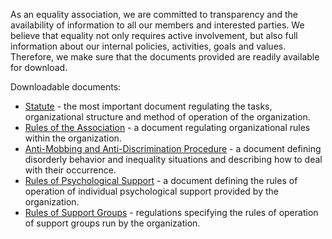 ---
---

As an equality association, we are committed to transparency and the availability of information to all our members and interested parties. We believe that equality not only requires active involvement, but also full information about our internal policies, activities, goals and values. 
Therefore, we make sure that the documents provided are readily available for download.

Downloadable documents:
* [Statute](/documents/statue.pdf) - the most important document regulating the tasks, organizational structure and method of operation of the organization.
* [Rules of the Association](/documents/rules-association.pdf) - a document regulating organizational rules within the organization.
* [Anti-Mobbing and Anti-Discrimination Procedure](/documents/procedure-antimobbing.pdf) - a document defining disorderly behavior and inequality situations and describing how to deal with their occurrence.
* [Rules of Psychological Support](/documents/rules-psycho.pdf) - a document defining the rules of operation of individual psychological support provided by the organization.
* [Rules of Support Groups](/documents/rules-psycho-group.pdf) - regulations specifying the rules of operation of support groups run by the organization.